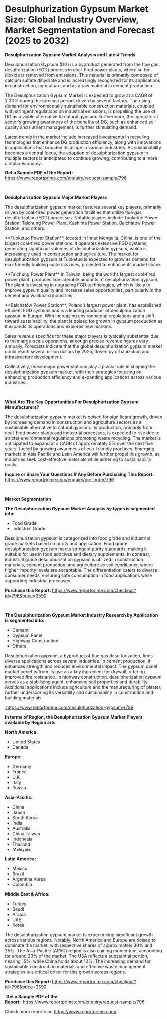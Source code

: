 <p><h1>Desulphurization Gypsum Market Size: Global Industry Overview, Market Segmentation and Forecast (2025 to 2032)</h1></p><p><strong>Desulphurization Gypsum Market Analysis and Latest Trends</strong></p>
<p><p>Desulphurization Gypsum (DG) is a byproduct generated from the flue gas desulfurization (FGD) process in coal-fired power plants, where sulfur dioxide is removed from emissions. This material is primarily composed of calcium sulfate dihydrate and is increasingly recognized for its applications in construction, agriculture, and as a raw material in cement production.</p><p>The Desulphurization Gypsum Market is expected to grow at a CAGR of 2.30% during the forecast period, driven by several factors. The rising demand for environmentally sustainable construction materials, coupled with stringent regulations on industrial emissions, is propelling the use of DG as a viable alternative to natural gypsum. Furthermore, the agricultural sector’s growing awareness of the benefits of DG, such as enhanced soil quality and nutrient management, is further stimulating demand.</p><p>Latest trends in the market include increased investments in recycling technologies that enhance DG production efficiency, along with innovations in applications that broaden its usage in various industries. As sustainability becomes a central focus, the adoption of desulphurization gypsum in multiple sectors is anticipated to continue growing, contributing to a more circular economy.</p></p>
<p><strong>Get a Sample PDF of the Report:&nbsp;</strong> <a href="https://www.reportprime.com/enquiry/request-sample/796?utm_campaign=2627&utm_medium=2&utm_source=Github&utm_content=ia&utm_term=18032025&utm_id=desulphurization-gypsum">https://www.reportprime.com/enquiry/request-sample/796</a></p>
<p>&nbsp;</p>
<p><strong>Desulphurization Gypsum Major Market Players</strong></p>
<p><p>The desulphurization gypsum market features several key players, primarily driven by coal-fired power generation facilities that utilize flue gas desulfurization (FGD) processes. Notable players include Tuoketuo Power Station, Taichung Power Plant, Kashima Power Station, Belchatów Power Station, and others.</p><p>**Tuoketuo Power Station**, located in Inner Mongolia, China, is one of the largest coal-fired power stations. It operates extensive FGD systems, generating significant volumes of desulphurization gypsum, which is increasingly used in construction and agriculture. The market for desulphurization gypsum at Tuoketuo is expected to grow as demand for eco-friendly building materials rises, projected to enhance its market share.</p><p>**Taichung Power Plant** in Taiwan, being the world's largest coal-fired power plant, produces considerable amounts of desulphurization gypsum. The plant is investing in upgrading FGD technologies, which is likely to improve gypsum quality and increase sales opportunities, particularly in the cement and wallboard industries.</p><p>**Belchatów Power Station**, Poland’s largest power plant, has established efficient FGD systems and is a leading producer of desulphurization gypsum in Europe. With increasing environmental regulations and a shift toward sustainability, the plant is poised for growth in gypsum production as it expands its operations and explores new markets.</p><p>Sales revenue specifics for these major players is typically substantial due to their large-scale operations, although precise revenue figures vary annually. Forecasts indicate that the global desulphurization gypsum market could reach several billion dollars by 2025, driven by urbanization and infrastructure development.</p><p>Collectively, these major power stations play a pivotal role in shaping the desulphurization gypsum market, with their strategies focusing on enhancing production efficiency and expanding applications across various industries.</p></p>
<p>&nbsp;</p>
<p><strong>What Are The Key Opportunities For Desulphurization Gypsum Manufacturers?</strong></p>
<p><p>The desulphurization gypsum market is poised for significant growth, driven by increasing demand in construction and agriculture sectors as a sustainable alternative to natural gypsum. Its production, primarily from coal-fired power plants and industrial processes, is expected to rise due to stricter environmental regulations promoting waste recycling. The market is anticipated to expand at a CAGR of approximately 5% over the next five years, fueled by growing awareness of eco-friendly practices. Emerging markets in Asia Pacific and Latin America will further propel this growth, as industries seek cost-effective materials while adhering to sustainability goals.</p></p>
<p><strong>Inquire or Share Your Questions If Any Before Purchasing This Report:</strong> <a href="https://www.reportprime.com/enquiry/pre-order/796?utm_campaign=2627&utm_medium=2&utm_source=Github&utm_content=ia&utm_term=18032025&utm_id=desulphurization-gypsum">https://www.reportprime.com/enquiry/pre-order/796</a></p>
<p>&nbsp;</p>
<p><strong>Market Segmentation</strong></p>
<p><strong>The Desulphurization Gypsum Market Analysis by types is segmented into:</strong></p>
<p><ul><li>Food Grade</li><li>Industrial Grade</li></ul></p>
<p><p>Desulphurization gypsum is categorized into food grade and industrial grade markets based on purity and application. Food grade desulphurization gypsum meets stringent purity standards, making it suitable for use in food additives and dietary supplements. In contrast, industrial grade desulphurization gypsum is utilized in construction materials, cement production, and agriculture as soil conditioner, where higher impurity levels are acceptable. The differentiation caters to diverse consumer needs, ensuring safe consumption in food applications while supporting industrial processes.</p></p>
<p><strong>Purchase this Report:&nbsp;</strong><a href="https://www.reportprime.com/checkout?id=796&price=3590&utm_campaign=2627&utm_medium=2&utm_source=Github&utm_content=ia&utm_term=18032025&utm_id=desulphurization-gypsum">https://www.reportprime.com/checkout?id=796&price=3590</a></p>
<p>&nbsp;</p>
<p><strong>The Desulphurization Gypsum Market Industry Research by Application is segmented into:</strong></p>
<p><ul><li>Cement</li><li>Gypsum Panel</li><li>Highway Construction</li><li>Others</li></ul></p>
<p><p>Desulphurization gypsum, a byproduct of flue gas desulfurization, finds diverse applications across several industries. In cement production, it enhances strength and reduces environmental impact. The gypsum panel market benefits from its use as a key ingredient for drywall, offering improved fire resistance. In highway construction, desulphurization gypsum serves as a stabilizing agent, enhancing soil properties and durability. Additional applications include agriculture and the manufacturing of plaster, further underscoring its versatility and sustainability in construction and building materials.</p></p>
<p><a href="https://www.reportprime.com/desulphurization-gypsum-r796?utm_campaign=2627&utm_medium=2&utm_source=Github&utm_content=ia&utm_term=18032025&utm_id=desulphurization-gypsum">&nbsp;https://www.reportprime.com/desulphurization-gypsum-r796</a></p>
<p><strong>In terms of Region, the Desulphurization Gypsum Market Players available by Region are:</strong></p>
<p>
    <p> <strong> North America: </strong>
        <ul>
            <li>United States</li>
            <li>Canada</li>
        </ul>
        </p> 
    <p> <strong> Europe: </strong>
        <ul>
            <li>Germany</li>
            <li>France</li>
            <li>U.K.</li>
            <li>Italy</li>
            <li>Russia</li>
        </ul>
        </p> 
    <p> <strong> Asia-Pacific: </strong>
        <ul>
            <li>China</li>
            <li>Japan</li>
            <li>South Korea</li>
            <li>India</li>
            <li>Australia</li>
            <li>China Taiwan</li>
            <li>Indonesia</li>
            <li>Thailand</li>
            <li>Malaysia</li>
        </ul>
        </p> 
    <p> <strong> Latin America: </strong>
        <ul>
            <li>Mexico</li>
            <li>Brazil</li>
            <li>Argentina Korea</li>
            <li>Colombia</li>
        </ul>
        </p> 
    <p> <strong> Middle East & Africa: </strong>
        <ul>
            <li>Turkey</li>
            <li>Saudi</li>
            <li>Arabia</li>
            <li>UAE</li>
            <li>Korea</li>
        </ul>
    </p>
    </p>
<p><p>The desulphurization gypsum market is experiencing significant growth across various regions. Notably, North America and Europe are poised to dominate the market, with respective shares of approximately 30% and 25%. The Asia-Pacific (APAC) region is also gaining momentum, accounting for around 20% of the market. The USA reflects a substantial portion, nearing 15%, while China holds about 10%. The increasing demand for sustainable construction materials and effective waste management strategies is a critical driver for this growth across regions.</p></p>
<p><strong>Purchase this Report: </strong><a href="https://www.reportprime.com/checkout?id=796&price=3590&utm_campaign=2627&utm_medium=2&utm_source=Github&utm_content=ia&utm_term=18032025&utm_id=desulphurization-gypsum">https://www.reportprime.com/checkout?id=796&price=3590</a></p>
<p>&nbsp;<strong>Get a Sample PDF of the Report:&nbsp;&nbsp;</strong><a href="https://www.reportprime.com/enquiry/request-sample/796?utm_campaign=2627&utm_medium=2&utm_source=Github&utm_content=ia&utm_term=18032025&utm_id=desulphurization-gypsum">https://www.reportprime.com/enquiry/request-sample/796</a></p>
<p><strong></strong></p>
<p>Check more reports on <a href="https://www.reportprime.com/?utm_campaign=2627&utm_medium=2&utm_source=Github&utm_content=ia&utm_term=18032025&utm_id=desulphurization-gypsum">https://www.reportprime.com/</a></p>